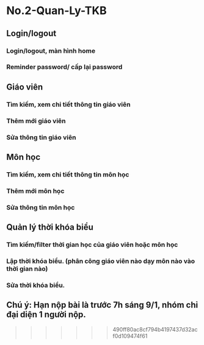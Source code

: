 # No.2-Quan-Ly-TKB
## Login/logout
### Login/logout, màn hình home
### Reminder password/ cấp lại password
## Giáo viên
### Tìm kiếm, xem chi tiết thông tin giáo viên
### Thêm mới giáo viên
### Sửa thông tin giáo viên
## Môn học
### Tìm kiếm, xem chi tiết thông tin môn học
### Thêm mới môn học
### Sửa thông tin môn học
## Quản lý thời khóa biểu
### Tìm kiếm/filter thời gian học của giáo viên hoặc môn học
### Lập thời khóa biểu. (phân công giáo viên nào dạy môn nào vào thời gian nào)
### Sửa thời khóa biểu.
## Chú ý: Hạn nộp bài là trước 7h sáng 9/1, nhóm chỉ đại diện 1 người nộp.
>>>>>>> 490ff80ac8cf794b4197437d32acf0d109474f61
